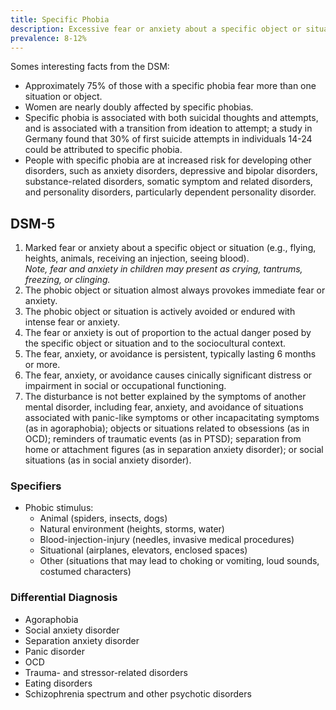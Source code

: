 ```yaml
---
title: Specific Phobia
description: Excessive fear or anxiety about a specific object or situation.
prevalence: 8-12%
---
```


Somes interesting facts from the DSM:  
- Approximately 75% of those with a specific phobia fear more than one situation or object.  
- Women are nearly doubly affected by specific phobias.  
- Specific phobia is associated with both suicidal thoughts and attempts, and is associated with a transition from ideation to attempt; a study in Germany found that 30% of first suicide attempts in individuals 14-24 could be attributed to specific phobia.  
- People with specific phobia are at increased risk for developing other disorders, such as anxiety disorders, depressive and bipolar disorders, substance-related disorders, somatic symptom and related disorders, and personality disorders, particularly dependent personality disorder.

## DSM-5
1. Marked fear or anxiety about a specific object or situation (e.g., flying, heights, animals, receiving an injection, seeing blood).  
<i>Note, fear and anxiety in children may present as crying, tantrums, freezing, or clinging.</i>  
2. The phobic object or situation almost always provokes immediate fear or anxiety.  
3. The phobic object or situation is actively avoided or endured with intense fear or anxiety.  
4. The fear or anxiety is out of proportion to the actual danger posed by the specific object or situation and to the sociocultural context.  
5. The fear, anxiety, or avoidance is persistent, typically lasting 6 months or more.  
6. The fear, anxiety, or avoidance causes cinically significant distress or impairment in social or occupational functioning.  
7. The disturbance is not better explained by the symptoms of another mental disorder, including fear, anxiety, and avoidance of situations associated with panic-like symptoms or other incapacitating symptoms (as in agoraphobia); objects or situations related to obsessions (as in OCD); reminders of traumatic events (as in PTSD); separation from home or attachment figures (as in separation anxiety disorder); or social situations (as in social anxiety disorder).  

### Specifiers
- Phobic stimulus:  
    - Animal (spiders, insects, dogs)  
    - Natural environment (heights, storms, water)  
    - Blood-injection-injury (needles, invasive medical procedures)  
    - Situational (airplanes, elevators, enclosed spaces)  
    - Other (situations that may lead to choking or vomiting, loud sounds, costumed characters)

### Differential Diagnosis
- Agoraphobia  
- Social anxiety disorder  
- Separation anxiety disorder  
- Panic disorder  
- OCD  
- Trauma- and stressor-related disorders  
- Eating disorders  
- Schizophrenia spectrum and other psychotic disorders  